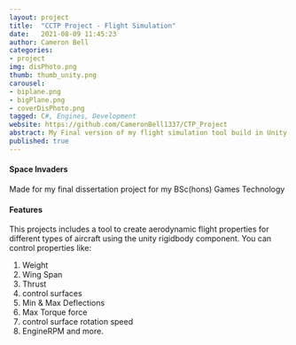 ```yaml
---
layout: project
title:  "CCTP Project - Flight Simulation"
date:   2021-08-09 11:45:23
author: Cameron Bell
categories:
- project
img: disPhoto.png
thumb: thumb_unity.png
carousel:
- biplane.png
- bigPlane.png
- coverDisPhoto.png
tagged: C#, Engines, Development
website: https://github.com/CameronBell1337/CTP_Project
abstract: My Final version of my flight simulation tool build in Unity
published: true
---
```

#### Space Invaders
Made for my final dissertation project for my BSc(hons) Games Technology  
#### Features
This projects includes a tool to create aerodynamic flight properties for different types of aircraft using the unity rigidbody component. 
You can control properties like: 
1. Weight
2. Wing Span
3. Thrust
4. control surfaces
5. Min & Max Deflections
6. Max Torque force
7. control surface rotation speed
8. EngineRPM
and more.
